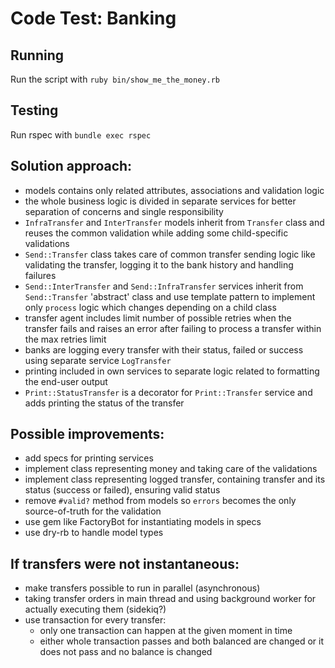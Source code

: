 # Code Test: Banking

## Running
Run the script with ```ruby bin/show_me_the_money.rb```

## Testing
Run rspec with ```bundle exec rspec```

## Solution approach:
* models contains only related attributes, associations and validation logic
* the whole business logic is divided in separate services for better separation
  of concerns and single responsibility
* `InfraTransfer` and `InterTransfer` models inherit from `Transfer` class and
  reuses the common validation while adding some child-specific validations
* `Send::Transfer` class takes care of common transfer sending logic like
  validating the transfer, logging it to the bank history and handling failures
* `Send::InterTransfer` and `Send::InfraTransfer` services inherit from `Send::Transfer`
  'abstract' class and use template pattern to implement only `process` logic
  which changes depending on a child class
* transfer agent includes limit number of possible retries when the transfer
  fails and raises an error after failing to process a transfer within the max
  retries limit
* banks are logging every transfer with their status, failed or success using
  separate service `LogTransfer`
* printing included in own services to separate logic related to formatting
  the end-user output
* `Print::StatusTransfer` is a decorator for `Print::Transfer` service and adds
  printing the status of the transfer

## Possible improvements:
* add specs for printing services
* implement class representing money and taking care of the validations
* implement class representing logged transfer, containing transfer and its
  status (success or failed), ensuring valid status
* remove `#valid?` method from models so `errors` becomes the only
  source-of-truth for the validation
* use gem like FactoryBot for instantiating models in specs
* use dry-rb to handle model types

## If transfers were not instantaneous:
* make transfers possible to run in parallel (asynchronous)
* taking transfer orders in main thread and using background worker for actually executing them (sidekiq?)
* use transaction for every transfer:
  * only one transaction can happen at the given moment in time
  * either whole transaction passes and both balanced are changed or it does not
    pass and no balance is changed
